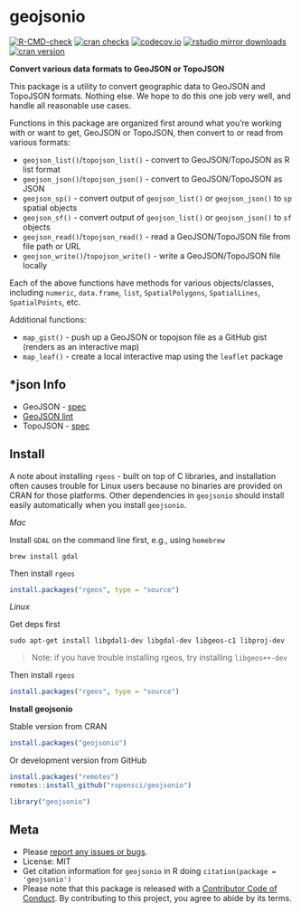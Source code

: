 
<!-- README.md is generated from README.Rmd. Please edit that file -->

# geojsonio

<!-- badges: start -->

[![R-CMD-check](https://github.com/ropensci/geojsonio/workflows/R-CMD-check/badge.svg)](https://github.com/ropensci/geojsonio/actions?query=workflow%3AR-CMD-check)
[![cran
checks](https://cranchecks.info/badges/worst/geojsonio)](https://cranchecks.info/pkgs/geojsonio)
[![codecov.io](https://codecov.io/github/ropensci/geojsonio/coverage.svg?branch=main)](https://codecov.io/github/ropensci/geojsonio?branch=main)
[![rstudio mirror
downloads](https://cranlogs.r-pkg.org/badges/geojsonio)](https://github.com/r-hub/cranlogs.app)
[![cran
version](https://www.r-pkg.org/badges/version/geojsonio)](https://cran.r-project.org/package=geojsonio)
<!-- badges: end -->

**Convert various data formats to GeoJSON or TopoJSON**

This package is a utility to convert geographic data to GeoJSON and
TopoJSON formats. Nothing else. We hope to do this one job very well,
and handle all reasonable use cases.

Functions in this package are organized first around what you’re working
with or want to get, GeoJSON or TopoJSON, then convert to or read from
various formats:

-   `geojson_list()`/`topojson_list()` - convert to GeoJSON/TopoJSON as
    R list format
-   `geojson_json()`/`topojson_json()` - convert to GeoJSON/TopoJSON as
    JSON
-   `geojson_sp()` - convert output of `geojson_list()` or
    `geojson_json()` to `sp` spatial objects
-   `geojson_sf()` - convert output of `geojson_list()` or
    `geojson_json()` to `sf` objects
-   `geojson_read()`/`topojson_read()` - read a GeoJSON/TopoJSON file
    from file path or URL
-   `geojson_write()`/`topojson_write()` - write a GeoJSON/TopoJSON file
    locally

Each of the above functions have methods for various objects/classes,
including `numeric`, `data.frame`, `list`, `SpatialPolygons`,
`SpatialLines`, `SpatialPoints`, etc.

Additional functions:

-   `map_gist()` - push up a GeoJSON or topojson file as a GitHub gist
    (renders as an interactive map)
-   `map_leaf()` - create a local interactive map using the `leaflet`
    package

## \*json Info

-   GeoJSON - [spec](https://tools.ietf.org/html/rfc7946)
-   [GeoJSON lint](https://geojsonlint.com/)
-   TopoJSON -
    [spec](https://github.com/topojson/topojson-specification/blob/master/README.md)

## Install

A note about installing `rgeos` - built on top of C libraries, and
installation often causes trouble for Linux users because no binaries
are provided on CRAN for those platforms. Other dependencies in
`geojsonio` should install easily automatically when you install
`geojsonio`.

*Mac*

Install `GDAL` on the command line first, e.g., using `homebrew`

    brew install gdal

Then install `rgeos`

``` r
install.packages("rgeos", type = "source")
```

*Linux*

Get deps first

    sudo apt-get install libgdal1-dev libgdal-dev libgeos-c1 libproj-dev

> Note: if you have trouble installing rgeos, try installing
> `libgeos++-dev`

Then install `rgeos`

``` r
install.packages("rgeos", type = "source")
```

**Install geojsonio**

Stable version from CRAN

``` r
install.packages("geojsonio")
```

Or development version from GitHub

``` r
install.packages("remotes")
remotes::install_github("ropensci/geojsonio")
```

``` r
library("geojsonio")
```

## Meta

-   Please [report any issues or
    bugs](https://github.com/ropensci/geojsonio/issues).
-   License: MIT
-   Get citation information for `geojsonio` in R doing
    `citation(package = 'geojsonio')`
-   Please note that this package is released with a [Contributor Code
    of Conduct](https://ropensci.org/code-of-conduct/). By contributing
    to this project, you agree to abide by its terms.
